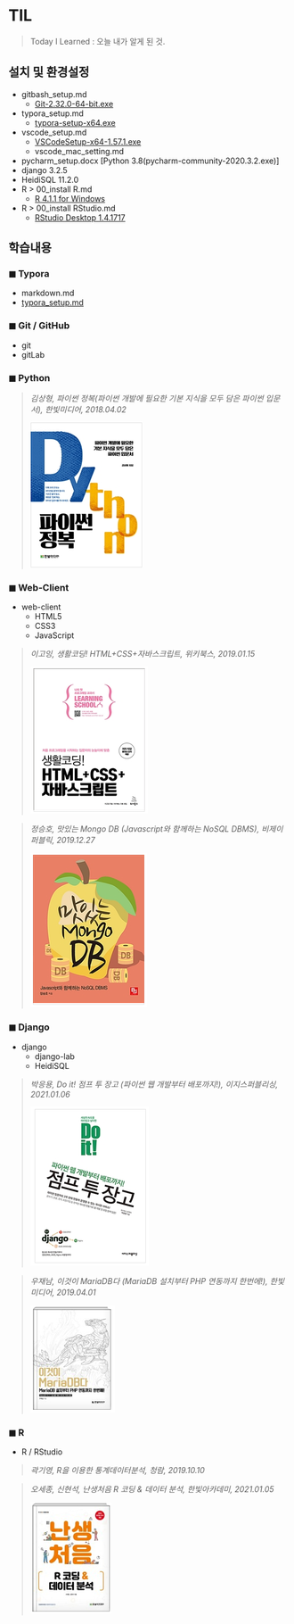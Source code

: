 # TIL
> Today I Learned
> : 오늘 내가 알게 된 것.



## 설치 및 환경설정

* gitbash_setup.md
  *  [Git-2.32.0-64-bit.exe](https://git-scm.com/downloads)
* typora_setup.md
  *  [typora-setup-x64.exe](https://typora.io/#windows)
* vscode_setup.md
  *  [VSCodeSetup-x64-1.57.1.exe](https://code.visualstudio.com/docs/?dv=win)
  * vscode_mac_setting.md
* pycharm_setup.docx [Python 3.8(pycharm-community-2020.3.2.exe)]
* django 3.2.5
* HeidiSQL 11.2.0
* R > 00_install R.md
  * [R 4.1.1 for Windows](https://cran.seoul.go.kr/)
* R > 00_install RStudio.md
  *  [RStudio Desktop 1.4.1717](https://www.rstudio.com/products/rstudio/download/#download)




## 학습내용

###  ◼ Typora
  * markdown.md
  * [typora_setup.md](https://github.com/yeonjooyou/TIL/blob/master/git/typora_setup.md)



### ◼ Git / GitHub 
  * git
  * gitLab



### ◼ Python

> *김상형, 파이썬 정복(파이썬 개발에 필요한 기본 지식을 모두 담은 파이썬 입문서), 한빛미디어, 2018.04.02*
>
> ![image-20210715133216532](md-images/image-20210715133216532.png)



### ◼ Web-Client

* web-client
  * HTML5
  * CSS3
  * JavaScript

> *이고잉, 생활코딩! HTML+CSS+자바스크립트, 위키북스, 2019.01.15*
>
> ![image-20210818175657668](md-images/image-20210818175657668.png)

> *정승호, 맛있는 Mongo DB (Javascript와 함께하는 NoSQL DBMS), 비제이퍼블릭, 2019.12.27*
>
> ![image-20210818175947847](md-images/image-20210818175947847.png)



### ◼ Django

* django
  * django-lab
  * HeidiSQL

> *박응용, Do it! 점프 투 장고 (파이썬 웹 개발부터 배포까지!), 이지스퍼블리싱, 2021.01.06*
>
> ![image-20210818180521941](md-images/image-20210818180521941.png)

> *우재남, 이것이 MariaDB다 (MariaDB 설치부터 PHP 연동까지 한번에!), 한빛미디어, 2019.04.01*
>
> ![image-20210818181258467](md-images/image-20210818181258467.png)



### ◼ R

* R / RStudio

> *곽기영, R을 이용한 통계데이터분석, 청람, 2019.10.10*

> *오세종, 신현석, 난생처음 R 코딩 & 데이터 분석, 한빛아카데미, 2021.01.05*
>
> ![image-20210818181237633](md-images/image-20210818181237633.png)

